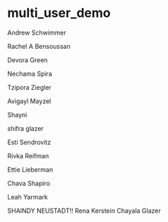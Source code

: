 # multi_user_demo

Andrew Schwimmer

Rachel A Bensoussan

Devora Green

Nechama Spira

Tzipora Ziegler

Avigayl Mayzel

Shayni

shifra glazer

Esti Sendrovitz

Rivka Reifman

Ettie Lieberman

Chava Shapiro

Leah Yarmark

SHAINDY NEUSTADT!!
Rena Kerstein
Chayala Glazer

